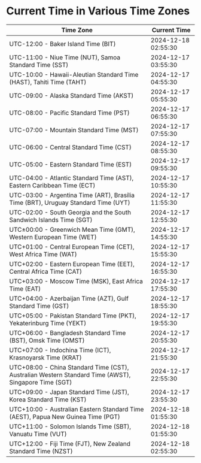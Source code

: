 # Current Time in Various Time Zones

| Time Zone | Current Time |
|-----------|--------------|
| UTC-12:00 - Baker Island Time (BIT) | 2024-12-18 02:55:30 |
| UTC-11:00 - Niue Time (NUT), Samoa Standard Time (SST) | 2024-12-17 03:55:30 |
| UTC-10:00 - Hawaii-Aleutian Standard Time (HAST), Tahiti Time (TAHT) | 2024-12-17 04:55:30 |
| UTC-09:00 - Alaska Standard Time (AKST) | 2024-12-17 05:55:30 |
| UTC-08:00 - Pacific Standard Time (PST) | 2024-12-17 06:55:30 |
| UTC-07:00 - Mountain Standard Time (MST) | 2024-12-17 07:55:30 |
| UTC-06:00 - Central Standard Time (CST) | 2024-12-17 08:55:30 |
| UTC-05:00 - Eastern Standard Time (EST) | 2024-12-17 09:55:30 |
| UTC-04:00 - Atlantic Standard Time (AST), Eastern Caribbean Time (ECT) | 2024-12-17 10:55:30 |
| UTC-03:00 - Argentina Time (ART), Brasília Time (BRT), Uruguay Standard Time (UYT) | 2024-12-17 11:55:30 |
| UTC-02:00 - South Georgia and the South Sandwich Islands Time (SGT) | 2024-12-17 12:55:30 |
| UTC±00:00 - Greenwich Mean Time (GMT), Western European Time (WET) | 2024-12-17 14:55:30 |
| UTC+01:00 - Central European Time (CET), West Africa Time (WAT) | 2024-12-17 15:55:30 |
| UTC+02:00 - Eastern European Time (EET), Central Africa Time (CAT) | 2024-12-17 16:55:30 |
| UTC+03:00 - Moscow Time (MSK), East Africa Time (EAT) | 2024-12-17 17:55:30 |
| UTC+04:00 - Azerbaijan Time (AZT), Gulf Standard Time (GST) | 2024-12-17 18:55:30 |
| UTC+05:00 - Pakistan Standard Time (PKT), Yekaterinburg Time (YEKT) | 2024-12-17 19:55:30 |
| UTC+06:00 - Bangladesh Standard Time (BST), Omsk Time (OMST) | 2024-12-17 20:55:30 |
| UTC+07:00 - Indochina Time (ICT), Krasnoyarsk Time (KRAT) | 2024-12-17 21:55:30 |
| UTC+08:00 - China Standard Time (CST), Australian Western Standard Time (AWST), Singapore Time (SGT) | 2024-12-17 22:55:30 |
| UTC+09:00 - Japan Standard Time (JST), Korea Standard Time (KST) | 2024-12-17 23:55:30 |
| UTC+10:00 - Australian Eastern Standard Time (AEST), Papua New Guinea Time (PGT) | 2024-12-18 01:55:30 |
| UTC+11:00 - Solomon Islands Time (SBT), Vanuatu Time (VUT) | 2024-12-18 01:55:30 |
| UTC+12:00 - Fiji Time (FJT), New Zealand Standard Time (NZST) | 2024-12-18 02:55:30 |
